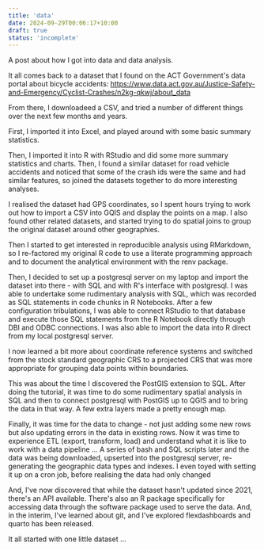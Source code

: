 ```yaml
---
title: 'data'
date: 2024-09-29T00:06:17+10:00
draft: true
status: 'incomplete'
---
```


A post about how I got into data and data analysis.

It all comes back to a dataset that I found on the ACT Government's data portal about bicycle accidents: https://www.data.act.gov.au/Justice-Safety-and-Emergency/Cyclist-Crashes/n2kg-qkwj/about_data



From there, I downloadeed a CSV, and tried a number of different things over the next few months and years.

First, I imported it into Excel, and played around with some basic summary statistics.

Then, I imported it into R with RStudio and did some more summary statistics and charts. Then, I found a similar dataset for road vehicle accidents and noticed that some of the crash ids were the same and had similar features, so joined the datasets together to do more interesting analyses.

I realised the dataset had GPS coordinates, so I spent hours trying to work out how to import a CSV into GQIS and display the points on a map. I also found other related datasets, and started trying to do spatial joins to group the original dataset around other geographies.

Then I started to get interested in reproducible analysis using RMarkdown, so I re-factored my original R code to use a literate programming approach and to document the analytical environment with the renv package.

Then, I decided to set up a postgresql server on my laptop and import the dataset into there - with SQL and with R's interface with postgresql. I was able to undertake some rudimentary analysis with SQL, which was recorded as SQL statements in code chunks in R Notebooks. After a few configuration tribulations, I was able to connect RStudio to that database and execute those SQL statements from the R Notebook directly through DBI and ODBC connections. I was also able to import the data into R direct from my local postgresql server.

I now learned a bit more about coordinate reference systems and switched from the stock standard geographic CRS to a projected CRS that was more appropriate for grouping data points within boundaries.

This was about the time I discovered the PostGIS extension to SQL. After doing the tutorial, it was time to do some rudimentary spatial analysis in SQL and then to connect postgresql with PostGIS up to QGIS and to bring the data in that way. A few extra layers made a pretty enough map.

Finally, it was time for the data to change - not just adding some new rows but also updating errors in the data in existing rows. Now it was time to experience ETL (export, transform, load) and understand what it is like to work with a data pipeline ... A series of bash and SQL scripts later and the data was being downloaded, upserted into the postgresql server, re-generating the geographic data types and indexes. I even toyed with setting it up on a cron job, before realising the data had only changed 

And, I've now discovered that while the dataset hasn't updated since 2021, there's an API available. There's also an R package specifically for accessing data through the software package used to serve the data. And, in the interim, I've learned about git, and I've explored flexdashboards and quarto has been released.

It all started with one little dataset ...